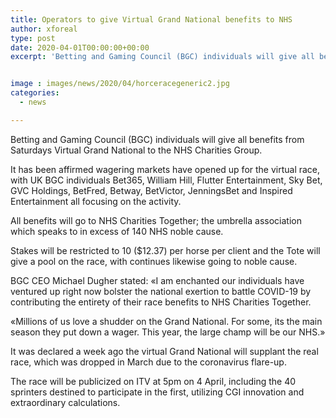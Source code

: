 ```yaml
---
title: Operators to give Virtual Grand National benefits to NHS
author: xforeal 
type: post
date: 2020-04-01T00:00:00+00:00
excerpt: 'Betting and Gaming Council (BGC) individuals will give all benefits from Saturdays Virtual Grand National to the NHS Charities Group '


image : images/news/2020/04/horceracegeneric2.jpg
categories:
  - news

---
```

Betting and Gaming Council (BGC) individuals will give all benefits from Saturdays Virtual Grand National to the NHS Charities Group. 

It has been affirmed wagering markets have opened up for the virtual race, with UK BGC individuals Bet365, William Hill, Flutter Entertainment, Sky Bet, GVC Holdings, BetFred, Betway, BetVictor, JenningsBet and Inspired Entertainment all focusing on the activity. 

All benefits will go to NHS Charities Together; the umbrella association which speaks to in excess of 140 NHS noble cause. 

Stakes will be restricted to 10 ($12.37) per horse per client and the Tote will give a pool on the race, with continues likewise going to noble cause. 

BGC CEO Michael Dugher stated: &#171;I am enchanted our individuals have ventured up right now bolster the national exertion to battle COVID-19 by contributing the entirety of their race benefits to NHS Charities Together. 

&#171;Millions of us love a shudder on the Grand National. For some, its the main season they put down a wager. This year, the large champ will be our NHS.&#187; 

It was declared a week ago the virtual Grand National will supplant the real race, which was dropped in March due to the coronavirus flare-up. 

The race will be publicized on ITV at 5pm on 4 April, including the 40 sprinters destined to participate in the first, utilizing CGI innovation and extraordinary calculations.